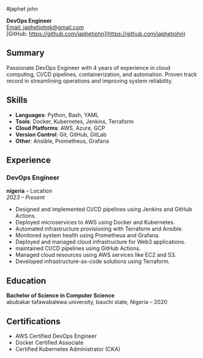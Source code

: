 #japhet john

**DevOps Engineer**  
[Email: japhetjohnk@gmail.com](mailto:japhetjohnk@gmail.com)  
[GitHub: https://github.com/japhetjohn](https://github.com/japhetjohn)  




## Summary

Passionate DevOps Engineer with 4 years of experience in cloud computing, CI/CD pipelines, containerization, and automation. Proven track record in streamlining operations and improving system reliability.



## Skills

- **Languages**: Python, Bash, YAML
- **Tools**: Docker, Kubernetes, Jenkins, Terraform
- **Cloud Platforms**: AWS, Azure, GCP
- **Version Control**: Git, GitHub, GitLab
- **Other**: Ansible, Prometheus, Grafana



## Experience

### **DevOps Engineer**  
**nigeria** – Location  
*2023 – Present*  
- Designed and implemented CI/CD pipelines using Jenkins and GitHub Actions.
- Deployed microservices to AWS using Docker and Kubernetes.
- Automated infrastructure provisioning with Terraform and Ansible.
- Monitored system health using Prometheus and Grafana.
- Deployed and managed cloud infrastructure for Web3 applications.
- maintained CI/CD pipelines using GitHub Actions.
- Managed cloud resources using AWS services like EC2 and S3.
- Developed infrastructure-as-code solutions using Terraform.



## Education

**Bachelor of Science in Computer Science**  
abubakar tafawabalewa university, bauchi state, Nigeria – 2020



## Certifications

- AWS Certified DevOps Engineer
- Docker Certified Associate
- Certified Kubernetes Administrator (CKA)
